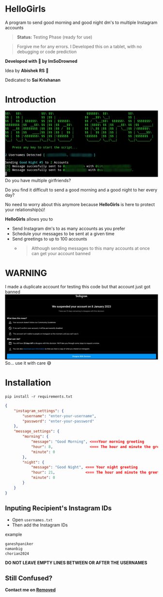 # HelloGirls
A program to send good morning and good night dm's to multiple Instagram accounts

> **Status:** Testing Phase (ready for use)

> Forgive me for any errors. I Developed this on a tablet, with no debugging or code prediction

**Developed with 💙 by ImSoDrowned**

Idea by **Abishek RS** 🧠

Dedicated to **Sai Krishanan**
# Introduction
![Console Screenshot](https://github.com/ImSoDrowned/HelloGirls/blob/main/screenshot.jpg)
Do you have multiple girlfriends?

Do you find it difficult to send a good morning and a good night to her every day?

No need to worry about this anymore because **HelloGirls** is here to protect your relationship(s)!

**HelloGirls** allows you to 
- Send Instagram dm's to as many accounts as you prefer 
- Schedule your messages to be sent at a given time 
- Send greetings to up to 100 accounts
    - > Although sending messages to this many accounts at once can get your account banned
# WARNING
I made a duplicate account for testing this code but that account just got banned
![suspended account](https://github.com/ImSoDrowned/HelloGirls/blob/main/Warning.jpg)
So... use it with care 😅

# Installation
` pip install -r requirements.txt `
```json
{
    "instagram_settings": {
        "username": "enter-your-username",
        "password": "enter-your-password"
    },
    "message_settings": {
    	"morning": {
    		"message": "Good Morning", <===Your morning greeting
    		"hour": 8,                 <=== The hour and minute the greeting should go
    		"minute": 0
    	},
    	"night": {
    		"message": "Good Night", <=== Your night greeting
    		"hour": 21,              <=== The hour and minute the greeting should go
    		"minute": 0
    	}
    }
}

```

## Inputing Recipient's Instagram IDs

* Open ` usernames.txt `
* Then add the Instagram IDs

example
```
ganeshpaniker
namanbig
chorian2024
```
**DO NOT LEAVE EMPTY LINES BETWEEN OR AFTER THE USERNAMES**

## Still Confused?
**Contact me on [Removed]()**
